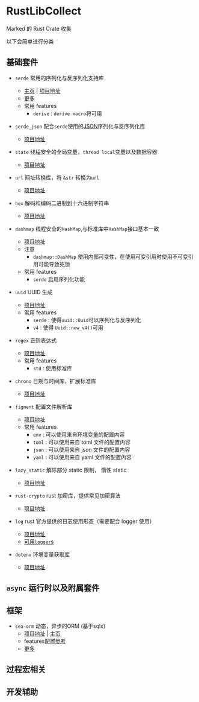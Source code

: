 # RustLibCollect

Marked 的 Rust Crate 收集

以下会简单进行分类

## 基础套件

- `serde` 常用的序列化与反序列化支持库

  - [主页](https://serde.rs/) | [项目地址](https://github.com/serde-rs/serde)
  - [更多](./serde.md)
  - 常用 features
    - `derive` : `derive macro`将可用

- `serde_json` 配合`serde`使用的[JSON](https://www.json.org/json-en.html)序列化与反序列化库

  - [项目地址](https://github.com/serde-rs/json)

- `state` 线程安全的全局变量，`thread local`变量以及数据容器

  - [项目地址](https://github.com/SergioBenitez/state)

- `url` 网址转换库，将 `&str` 转换为`url`

  - [项目地址](https://github.com/servo/rust-url)

- `hex` 解码和编码二进制到十六进制字符串

  - [项目地址](https://github.com/KokaKiwi/rust-hex)

- `dashmap` 线程安全的`HashMap`,与标准库中`HashMap`接口基本一致

  - [项目地址](https://github.com/KokaKiwi/rust-hex)
  - 注意
    - `dashmap::DashMap` 使用内部可变性，在使用可变引用时使用不可变引用可能导致死锁
  - 常用 features
    - `serde` 启用序列化功能

- `uuid` UUID 生成

  - [项目地址](https://github.com/uuid-rs/uuid)
  - 常用 features
    - `serde` : 使得`uuid::Uuid`可以序列化与反序列化
    - `v4` : 使得 `Uuid::new_v4()`可用

- `regex` 正则表达式

  - [项目地址](https://github.com/rust-lang/regex)
  - 常用 features
    - `std` : 使用标准库

- `chrono` 日期与时间库，扩展标准库

  - [项目地址](https://github.com/chronotope/chrono)

- `figment` 配置文件解析库

  - [项目地址](https://github.com/SergioBenitez/Figment)
  - 常用 features
    - `env` : 可以使用来自环境变量的配置内容
    - `toml` : 可以使用来自 toml 文件的配置内容
    - `json` : 可以使用来自 json 文件的配置内容
    - `yaml` : 可以使用来自 yaml 文件的配置内容

- `lazy_static` 解除部分 static 限制， 惰性 static

  - [项目地址](https://github.com/rust-lang-nursery/lazy-static.rs)

- `rust-crypto` rust 加密库，提供常见加密算法

  - [项目地址](https://github.com/DaGenix/rust-crypto/)

- `log` rust 官方提供的日志使用形态（需要配合 logger 使用）
  - [项目地址](https://github.com/rust-lang/log)
  - [可用`logger`s](https://docs.rs/log/latest/log/#available-logging-implementations)

- `dotenv` 环境变量获取库
  - [项目地址](https://github.com/dotenv-rs/dotenv)

## `async` 运行时以及附属套件

## 框架

- `sea-orm` 动态，异步的ORM (基于sqlx)
  - [项目地址](https://github.com/SeaQL/sea-orm) | [主页](https://www.sea-ql.org/SeaORM/)
  - features配置[参考](https://www.sea-ql.org/SeaORM/docs/install-and-config/database-and-async-runtime)
  - [更多](./sea-orm/index.md)


## 过程宏相关

## 开发辅助

